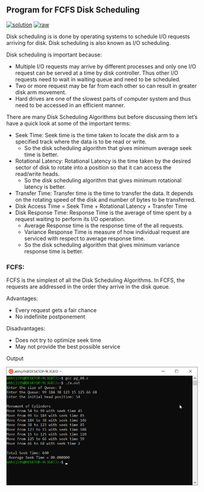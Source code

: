 ## Program for FCFS Disk Scheduling

[![solution](https://img.shields.io/badge/View-Solution-blue.svg?logo=appveyor&longCache=true&style=for-the-badge)](https://github.com/KTU-CSE/System-Software-lab/blob/master/cycle-3/p_08/pg_08.c)
[![raw](https://img.shields.io/badge/-raw-green.svg?logo=appveyor&longCache=true&style=for-the-badge )](https://github.com/KTU-CSE/System-Software-lab/raw/master/cycle-3/p_08/pg_08.c)

Disk scheduling is is done by operating systems to schedule I/O requests arriving for disk. Disk scheduling is also known as I/O scheduling.

Disk scheduling is important because:

- Multiple I/O requests may arrive by different processes and only one I/O request can be served at a time by disk controller. Thus other I/O requests need to wait in waiting queue and need to be scheduled.
- Two or more request may be far from each other so can result in greater disk arm movement.
- Hard drives are one of the slowest parts of computer system and thus need to be accessed in an efficient manner.

There are many Disk Scheduling Algorithms but before discussing them let’s have a quick look at some of the important terms:

- Seek Time: Seek time is the time taken to locate the disk arm to a specified track where the data is to be read or write. 
    - So the disk scheduling algorithm that gives minimum average seek time is better.
- Rotational Latency: Rotational Latency is the time taken by the desired sector of disk to rotate into a position so that it can access the read/write heads. 
    - So the disk scheduling algorithm that gives minimum rotational latency is better.
- Transfer Time: Transfer time is the time to transfer the data. It depends on the rotating speed of the disk and number of bytes to be transferred.
- Disk Access Time = Seek Time + Rotational Latency + Transfer Time
- Disk Response Time: Response Time is the average of time spent by a request waiting to perform its I/O operation. 
    - Average Response time is the response time of the all requests. 
    - Variance Response Time is measure of how individual request are serviced with respect to average response time. 
    - So the disk scheduling algorithm that gives minimum variance response time is better.

### FCFS: 
FCFS is the simplest of all the Disk Scheduling Algorithms. In FCFS, the requests are addressed in the order they arrive in the disk queue.

Advantages:

- Every request gets a fair chance
- No indefinite postponement

Disadvantages:

- Does not try to optimize seek time
- May not provide the best possible service

Output

![output_img](/out_img/p_08_out.png)